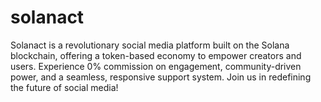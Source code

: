 # solanact
Solanact is a revolutionary social media platform built on the Solana blockchain, offering a token-based economy to empower creators and users. Experience 0% commission on engagement, community-driven power, and a seamless, responsive support system. Join us in redefining the future of social media!
